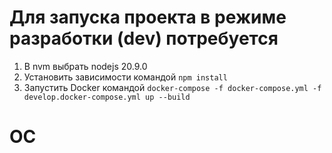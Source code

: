 # Для запуска проекта в режиме разработки (dev) потребуется

1. В nvm выбрать nodejs 20.9.0
2. Установить зависимости командой `npm install`
3. Запустить Docker командой `docker-compose -f docker-compose.yml -f develop.docker-compose.yml up --build`
# OC
